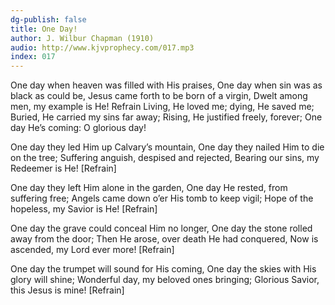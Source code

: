 ```yaml
---
dg-publish: false
title: One Day!
author: J. Wilbur Chapman (1910)
audio: http://www.kjvprophecy.com/017.mp3
index: 017
---
```


One day when heaven was filled with His praises,
One day when sin was as black as could be,
Jesus came forth to be born of a virgin,
Dwelt among men, my example is He!
Refrain
Living, He loved me; dying, He saved me;
Buried, He carried my sins far away;
Rising, He justified freely, forever;
One day He’s coming: O glorious day!

One day they led Him up Calvary’s mountain,
One day they nailed Him to die on the tree;
Suffering anguish, despised and rejected,
Bearing our sins, my Redeemer is He! [Refrain]

One day they left Him alone in the garden,
One day He rested, from suffering free;
Angels came down o’er His tomb to keep vigil;
Hope of the hopeless, my Savior is He! [Refrain]

One day the grave could conceal Him no longer,
One day the stone rolled away from the door;
Then He arose, over death He had conquered,
Now is ascended, my Lord ever more! [Refrain]

One day the trumpet will sound for His coming,
One day the skies with His glory will shine;
Wonderful day, my beloved ones bringing;
Glorious Savior, this Jesus is mine! [Refrain]